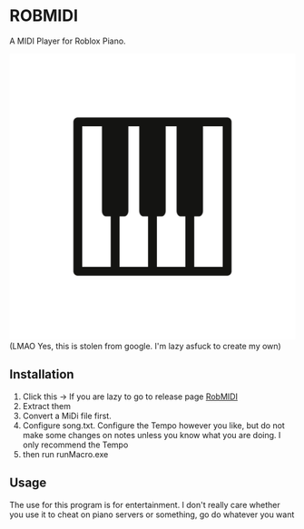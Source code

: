 # ROBMIDI
A MIDI Player for Roblox Piano.

![RobMIDI](https://github.com/Komiscan/ROBMIDI/blob/main/playpiano.png)
(LMAO Yes, this is stolen from google. I'm lazy asfuck to create my own)

## Installation
1. Click this -> If you are lazy to go to release page [RobMIDI](https://github.com/user-attachments/files/18351255/RobMIDI.zip)
2. Extract them
3. Convert a MiDi file first.
4. Configure song.txt. Configure the Tempo however you like, but do not make some changes on notes unless you know what you are doing. I only recommend the Tempo
5. then run runMacro.exe

## Usage
The use for this program is for entertainment. I don't really care whether you use it to cheat on piano servers or something, go do whatever you want
